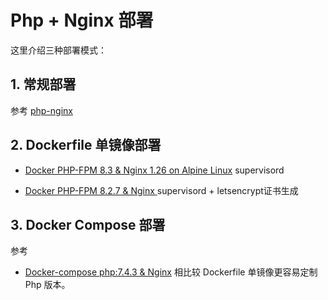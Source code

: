 # Php + Nginx 部署

这里介绍三种部署模式：

## 1. 常规部署

参考 [php-nginx](php-nginx.md)

## 2. Dockerfile 单镜像部署

- [Docker PHP-FPM 8.3 & Nginx 1.26 on Alpine Linux](https://github.com/TrafeX/docker-php-nginx) supervisord

- [Docker PHP-FPM 8.2.7 & Nginx ](https://github.com/richarvey/nginx-php-fpm) supervisord + letsencrypt证书生成

## 3. Docker Compose 部署

参考 

- [Docker-compose php:7.4.3 & Nginx](https://github.com/mhilker/docker-nginx-php-example) 相比较 Dockerfile 单镜像更容易定制 Php 版本。

